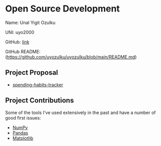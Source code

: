 # Open Source Development
Name: Unal Yigit Ozulku

UNI: uyo2000

GitHub: [link](https://github.com/uyozulku)

GitHub README: (https://github.com/uyozulku/uyozulku/blob/main/README.md)

## Project Proposal
- [spending-habits-tracker](../projects/python/spending-habits-tracker.md)

## Project Contributions
Some of the tools I've used extensively in the past and have a number of good first issues:

* [NumPy](../projects/python/numpy.md)
* [Pandas](../projects/python/pandas.md)
* [Matplotlib](../projects/python/matplotlib.md)
